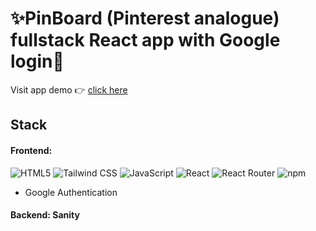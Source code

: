 # ✨PinBoard (Pinterest analogue) fullstack React app with Google login📱

Visit app demo 👉 [click here](https://pinboard-app.netlify.app)

## Stack

#### Frontend:
<img src="https://img.shields.io/badge/HTML5-E34F26?style=for-the-badge&logo=html5&logoColor=white" alt="HTML5"/> <img src="https://img.shields.io/badge/Tailwind_CSS-38B2AC?style=for-the-badge&logo=tailwind-css&logoColor=white" alt="Tailwind CSS"/> <img src="https://img.shields.io/badge/JavaScript-323330?style=for-the-badge&logo=javascript&logoColor=F7DF1E" alt="JavaScript"/> <img src="https://img.shields.io/badge/React-20232A?style=for-the-badge&logo=react&logoColor=61DAFB" alt="React"/> <img src="https://img.shields.io/badge/React_Router-CA4245?style=for-the-badge&logo=react-router&logoColor=white" alt="React Router"/> <img src="https://img.shields.io/badge/npm-%23cb0000.svg?logo=npm&logoColor=white&style=for-the-badge" alt="npm" /> 

+ Google Authentication
  
#### Backend: Sanity

